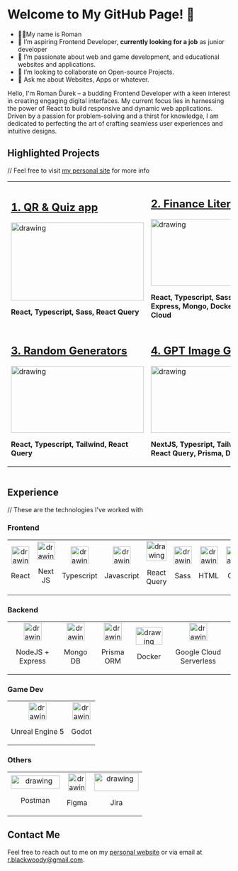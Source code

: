 # Welcome to My GitHub Page! 👋

- 👨‍💼My name is Roman
- 🔭 I’m aspiring Frontend Developer, **currently looking for a job** as junior developer
- 🌱 I’m passionate about web and game development, and educational websites and applications.
- 👯 I’m looking to collaborate on Open-source Projects.
- 💬 Ask me about Websites, Apps or whatever.

Hello, I'm Roman Ďurek – a budding Frontend Developer with a keen interest in creating engaging digital interfaces. My current focus lies in harnessing the power of React to build responsive and dynamic web applications. Driven by a passion for problem-solving and a thirst for knowledge, I am dedicated to perfecting the art of crafting seamless user experiences and intuitive designs.

## Highlighted Projects

// Feel free to visit <a href="https:/code.bwrd.eu">my personal site</a> for more info

<table >
<tr>
<td>
<div >
 <a href="https://code.bwrd.eu/projects/web/quiz-app">
    <h2>1. QR & Quiz app</h2>
     <img src="https://code.bwrd.eu/assets/quizImg2-e277cd9b.png" alt="drawing" width="300" height="175" />
    </a>
    <p style="font-weight: bold; font-size: 16px; max-width: 300px">React, Typescript, Sass, React Query</P>
</div>
</td>
<td>
<div>
<a href="https://code.bwrd.eu/projects/web/finance-literacy">
    <h2>2. Finance Literacy Game</h2>
     <img src="https://code.bwrd.eu/assets/financeLiteracyImg4-8f029c86.png" alt="drawing" width="300" height="150" />
    </a>
    <p style="font-weight: bold; font-size: 16px; max-width: 300px">React, Typescript, Sass, React Query, Express, Mongo, Docker, Google Cloud</P>
     <p style="font-weight: bold; font-size: 16px"></P>
</div>
</td>
</tr>

<tr>
<td>
<div>
 <a href="https://code.bwrd.eu/projects/web/generators">
    <h2>3. Random Generators</h2>
     <img src="https://code.bwrd.eu/assets/generatorsImg3-8a1fa3a6.png" alt="drawing" width="300" height="150" />
    </a>
    <p style="font-weight: bold; font-size: 16px; max-width: 300px">React, Typescript, Tailwind, React Query</P>
</div>
</td>
<td>
<div>
    <a href="https://code.bwrd.eu/projects/web/gpt">
    <h2>4. GPT Image Generator</h2>
     <img src="https://code.bwrd.eu/assets/gptImg2-fe797d30.png" alt="drawing" width="300" height="150" />
    </a>
        <p style="font-weight: bold; font-size: 16px; max-width: 300px">NextJS, Typesript, Tailwind, Mongo, React Query, Prisma, Docker</P>
</div>
</td>
</tr>
</table>

<section  style="display: flex; flex-wrap: wrap; gap: 1rem">

</section>

## Experience

// These are the technologies I've worked with

### Frontend

<table >
<tr >
    <td style="text-align: center"> 
        <div style="text-align: center; flex: 1">
            <img  src="https://upload.wikimedia.org/wikipedia/commons/a/a7/React-icon.svg" alt="drawing" width="40" height="40" />
            <p>React</p>
        </div>
    </td>
    <td>
 <div style="text-align: center; flex: 1">
        <img  src="https://cdn.icon-icons.com/icons2/2148/PNG/512/nextjs_icon_132160.png" alt="drawing" width="40" height="40" />
        <p>Next JS</p>
    </div>
    </td>
     <td>
    <div style="text-align: center; flex: 1" >
        <img  src="https://upload.wikimedia.org/wikipedia/commons/4/4c/Typescript_logo_2020.svg" alt="drawing" width="40" height="40" />
        <p>Typescript</p>
    </div>
    </td>
     <td>
    <div style="text-align: center; flex: 1" >
        <img  src="https://upload.wikimedia.org/wikipedia/commons/6/6a/JavaScript-logo.png" alt="drawing" width="40" height="40" />
        <p>Javascript</p>
    </div>
    </td>
     <td>
      <div style="text-align: center; flex: 1" >
        <img  src="https://seeklogo.com/images/R/react-query-logo-1340EA4CE9-seeklogo.com.png" alt="drawing" width="45 height="40" />
        <p>React Query</p>
    </div>
    </td>
     <td>
    <div style="text-align: center; flex: 1" >
        <img style="min-height: 40px" src="https://upload.wikimedia.org/wikipedia/commons/9/96/Sass_Logo_Color.svg" alt="drawing" width="40 height="40" />
         <p>Sass</p>
     </div>
    </td>
     <td>
    <div style="text-align: center; flex: 1" >
        <img style="min-height: 40px" src="https://upload.wikimedia.org/wikipedia/commons/6/61/HTML5_logo_and_wordmark.svg" alt="drawing" width="40 height="40" />
         <p>HTML</p>
     </div>
    </td>
    <td>
    <div style="text-align: center; flex: 1" >
        <img style="max-height: 40px" src="https://upload.wikimedia.org/wikipedia/commons/d/d5/CSS3_logo_and_wordmark.svg" alt="drawing" width="40 height="40" />
         <p>CSS</p>
     </div>
    </td>
    <td>
    <div style="text-align: center; flex: 1" >
        <img style="min-height: 40px" src="https://upload.wikimedia.org/wikipedia/commons/d/d5/Tailwind_CSS_Logo.svg" alt="drawing" width="40 height="40" />
         <p>Tailwind</p>
     </div>
    </td>
</tr>
</table>

### Backend

<table >
<tr >
    <td> 
        <div style="text-align: center">
        <img src="https://upload.wikimedia.org/wikipedia/commons/d/d9/Node.js_logo.svg" alt="drawing" width="40" height="40" />
        <p>NodeJS + Express</p>
    </div>
    </td>
    <td>
   <div style="text-align: center">
        <img src="https://upload.wikimedia.org/wikipedia/commons/thumb/f/f9/Antu_mongodb.svg/768px-Antu_mongodb.svg.png" alt="drawing" width="40" height="40" />
        <p>Mongo DB</p>
    </div>
    </td>
     <td>
   <div style="text-align: center" >
        <img src="https://cdn.worldvectorlogo.com/logos/prisma-4.svg" alt="drawing" width="40" height="40" />
        <p>Prisma ORM</p>
    </div>
    </td>
     <td>
    <div style="text-align: center" >
        <img src="https://upload.wikimedia.org/wikipedia/commons/e/ea/Docker_%28container_engine%29_logo_%28cropped%29.png" alt="drawing" width="60" height="40" />
        <p>Docker</p>
    </div>
    </td>
     <td>
      <div style="text-align: center" >
        <img src="https://upload.wikimedia.org/wikipedia/commons/c/ce/Google_cloud.png" alt="drawing" width="40" height="40" />
        <p>Google Cloud Serverless</p>
    </div>
    </td>
</tr>
</table>

### Game Dev

<table >
<tr >
    <td> 
       <div style="text-align: center">
        <img src="https://upload.wikimedia.org/wikipedia/commons/d/da/Unreal_Engine_Logo.svg" alt="drawing" width="40" height="40" />
        <p>Unreal Engine 5</p>
    </div>
    </td>
    <td>
   <div style="text-align: center">
        <img src="https://upload.wikimedia.org/wikipedia/commons/6/6a/Godot_icon.svg" alt="drawing" width="40" height="40" />
        <p>Godot</p>
    </div>
    </td>
</tr>
</table>

### Others

<table >
<tr >
    <td> 
       <div style="text-align: center">
        <img src="https://upload.wikimedia.org/wikipedia/commons/c/c2/Postman_%28software%29.png" alt="drawing" width="110" height="30" />
        <p>Postman</p>
    </div>
    </td>
    <td>
   <div style="text-align: center">
        <img src="https://upload.wikimedia.org/wikipedia/commons/3/33/Figma-logo.svg" alt="drawing" width="40" height="40" />
        <p>Figma</p>
    </div>
    </td>
     <td>
  <div style="text-align: center">
        <img src="https://upload.wikimedia.org/wikipedia/commons/8/82/Jira_%28Software%29_logo.svg" alt="drawing" width="100" height="40" />
        <p>Jira</p>
    </div>
    </td>
</tr>
</table>

## Contact Me

Feel free to reach out to me on my [personal website](https://code.bwrd.eu) or via email at [r.blackwoody@gmail.com](r.blackwoody@gmail.com).
